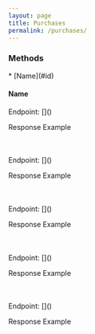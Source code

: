 ```yaml
---
layout: page
title: Purchases
permalink: /purchases/
---
```


<h3>Methods</h3>
* [Name](#id)


<h4 id="get-brands">Name</h4>
Endpoint: []()

Response Example
<pre>

</pre>

<h4 id=""></h4>
Endpoint: []()

Response Example
<pre>

</pre>

<h4 id=""></h4>
Endpoint: []()

Response Example
<pre>

</pre>

<h4 id=""></h4>
Endpoint: []()

Response Example
<pre>

</pre>

<h4 id=""></h4>
Endpoint: []()

Response Example
<pre>

</pre>